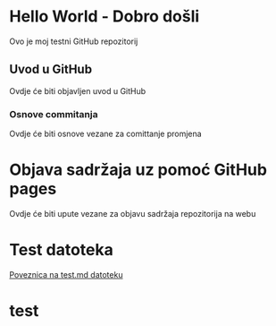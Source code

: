 # Hello World - Dobro došli
Ovo je moj testni GitHub repozitorij

## Uvod u GitHub

Ovdje će biti objavljen uvod u GitHub

### Osnove commitanja

Ovdje će biti osnove vezane za comittanje promjena

# Objava sadržaja uz pomoć GitHub pages

Ovdje će biti upute vezane za objavu sadržaja repozitorija na webu 

# Test datoteka 

[Poveznica na test.md datoteku](test.md)

# test
